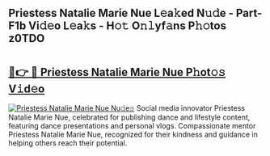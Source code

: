 ## Priestess Natalie Marie Nue L𝚎a𝚔ed N𝚞𝚍e - Part-F1b Vi𝚍𝚎o L𝚎a𝚔s - H𝚘𝚝 O𝚗𝚕yf𝚊ns P𝚑𝚘tos z0TDO

# <h2><a href="http://kf8ijr.oniu.top/?m=Priestess+Natalie+Marie+Nue">🔗👉 🔴 Priestess Natalie Marie Nue P𝚑ot𝚘𝚜 V𝚒d𝚎o</a></h2>

[![Priestess Natalie Marie Nue Nu𝚍e𝚜](https://i.imgur.com/0qMVB7G.gif)](http://kf8ijr.oniu.top/?m=Priestess+Natalie+Marie+Nue)
Social media innovator Priestess Natalie Marie Nue, celebrated for publishing dance and lifestyle content, featuring dance presentations and personal vlogs. Compassionate mentor Priestess Natalie Marie Nue, recognized for their kindness and guidance in helping others reach their potential.  
